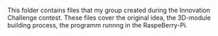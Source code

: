 This folder contains files that my group created during the Innovation Challenge contest.
These files cover the original idea, the 3D-module building process, the programm runnng in the RaspeBerry-Pi.
